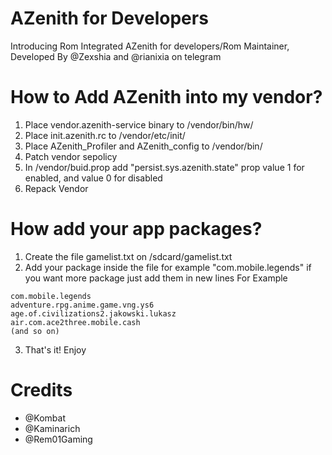 # AZenith for Developers
Introducing Rom Integrated AZenith for developers/Rom Maintainer,
Developed By @Zexshia and @rianixia on telegram

# How to Add AZenith into my vendor?
1. Place vendor.azenith-service binary to /vendor/bin/hw/
2. Place init.azenith.rc to /vendor/etc/init/
3. Place AZenith_Profiler and AZenith_config to /vendor/bin/
4. Patch vendor sepolicy
5. In /vendor/buid.prop add "persist.sys.azenith.state" prop value 1 for enabled, and value 0 for disabled
6. Repack Vendor

# How add your app packages?
1. Create the file gamelist.txt on /sdcard/gamelist.txt
2. Add your package inside the file for example "com.mobile.legends" if you want more package just add them in new lines
For Example
```
com.mobile.legends
adventure.rpg.anime.game.vng.ys6
age.of.civilizations2.jakowski.lukasz
air.com.ace2three.mobile.cash
(and so on)
```
3. That's it! Enjoy

# Credits
- @Kombat
- @Kaminarich
- @Rem01Gaming
